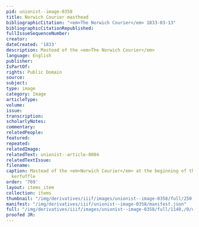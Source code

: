 ```yaml
---
pid: unionist--image-0358
title: Norwich Courier masthead
bibliographicCitation: "<em>The Norwich Courier</em> 1833-03-13"
bibliographicCitationRepublished: 
fullIssueSequenceNumber: 
creator: 
dateCreated: '1833'
description: Mastead of the <em>The Norwich Courier</em>
language: English
publisher: 
IsPartOf: 
rights: Public Domain
source: 
subject: 
type: image
category: Image
articleType: 
volume: 
issue: 
transcription: 
scholarlyNotes: 
commentary: 
relatedPeople: 
featured: 
repeated: 
relatedImage: 
relatedText: unionist--article-0004
relatedTextIssue: 
filename: 
caption: Mastead of the <em>Norwich Courier</em> at the beginning of the Canterbury
  kerfuffle
order: '769'
layout: items_item
collection: items
thumbnail: "/img/derivatives/iiif/images/unionist--image-0358/full/250,/0/default.jpg"
manifest: "/img/derivatives/iiif/unionist--image-0358/manifest.json"
full: "/img/derivatives/iiif/images/unionist--image-0358/full/1140,/0/default.jpg"
proofed JR: 
---
```

